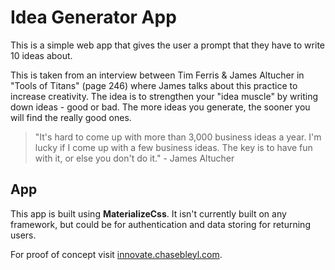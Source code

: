 # Idea Generator App

This is a simple web app that gives the user a prompt that they have to write 10 ideas about. 

This is taken from an interview between Tim Ferris & James Altucher in "Tools of Titans" (page 246) where James talks about this practice to increase creativity. The idea is to strengthen your "idea muscle" by writing down ideas - good or bad. The more ideas you generate, the sooner you will find the really good ones. 
> "It's hard to come up with more than 3,000 business ideas a year. I'm lucky if I come up with a few business ideas. The key is to have fun with it, or else you don't do it." - James Altucher

## App

This app is built using **MaterializeCss**. It isn't currently built on any framework, but could be for authentication and data storing for returning users.

For proof of concept visit [innovate.chasebleyl.com](http://innovate.chasebleyl.com).
